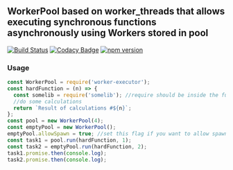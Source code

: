 ## WorkerPool based on worker_threads that allows executing synchronous functions asynchronously using Workers stored in pool
[![Build Status](https://travis-ci.org/DarthPigrum/worker-executor.svg?branch=master)](https://travis-ci.org/DarthPigrum/worker-executor)
[![Codacy Badge](https://api.codacy.com/project/badge/Grade/77ced1d9e53b482286b86f29039d160f)](https://www.codacy.com/app/DarthPigrum/worker-executor?utm_source=github.com&amp;utm_medium=referral&amp;utm_content=DarthPigrum/worker-executor&amp;utm_campaign=Badge_Grade)
[![npm version](https://badge.fury.io/js/worker-executor.svg)](https://badge.fury.io/js/worker-executor)
### Usage
```javascript
const WorkerPool = require('worker-executor');
const hardFunction = (n) => {
  const somelib = require('somelib'); //require should be inside the function
  //do some calculations
  return `Result of calculations #${n}`;
};
const pool = new WorkerPool(4);
const emptyPool = new WorkerPool();
emptyPool.allowSpawn = true; //set this flag if you want to allow spawning additional forks
const task1 = pool.run(hardFunction, 1);
const task2 = emptyPool.run(hardFunction, 2);
task1.promise.then(console.log);
task2.promise.then(console.log);

```
